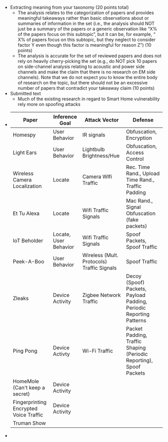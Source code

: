 - Extracting meaning from your taxonomy (20 points total)
	- The analysis relates to the categorization of papers and provides meaningful takeaways
	  rather than basic observations about or summaries of information in the set (i.e., the
	  analysis should NOT just be a summary of the papers or a generic observation like “X%
	  of the papers focus on this subtopic”, but it can be, for example, “ X% of papers focus on
	  this subtopic, but they neglect to consider factor Y even though this factor is meaningful
	  for reason Z”) (10 points)
	- The analysis is accurate for the set of reviewed papers and does not rely on heavily
	  cherry-picking the set (e.g., do NOT pick 10 papers on side-channel analysis relating to
	  acoustic and power side channels and make the claim that there is no research on EM
	  side channels). Note that we do not expect you to know the entire body of research on
	  the topic, but there should not be an excessive number of papers that contradict your
	  takeaway claim (10 points)
- Submitted text
	- Much of the existing research in regard to Smart Home vulnerability rely more on spoofing attacks
- |Paper|Inference Goal|Attack Vector|Defense|
  |--|--|--|--|
  |Homespy|User Behavior|IR signals|Obfuscation, Encryption|
  |Light Ears|User Behavior|Lightbulb Brightness/Hue|Obfuscation, Access Control|
  |Wireless Camera Localization|Locate|Camera WIfi Traffic|Rec. Time Rand., Upload Time Rand., Traffic Padding|
  |Et Tu Alexa|Locate|Wifi Traffic Signals|Mac Rand., Signal Obfuscation (fake packets)|
  |IoT Beholder|Locate, User Behavior|Wifi Traffic Signals|Spoof Packets, Spoof Traffic|
  |Peek-A-Boo|User Behavior|Wireless (Mult. Protocols) Traffic Signals|Spoof Traffic|
  |Zleaks|Device Activity|Zigbee Network Traffic|Decoy (Spoof) Packets, Payload Padding, Periodic Reporting Patterns|
  |Ping Pong|Device Activty|Wi-Fi Traffic|Packet Padding, Traffic Shaping (Periodic Reporting), Spoof Packets|
  |HomeMole (Can't keep a secret)|Device Activity|||
  |Fingerprinting Encrypted Voice Traffic|Device Activity|||
  |Truman Show||||
-